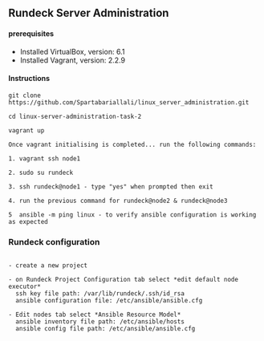 ## Rundeck Server Administration 

#### prerequisites

- Installed VirtualBox, version: 6.1
- Installed Vagrant, version: 2.2.9 

#### Instructions 

```
git clone https://github.com/Spartabariallali/linux_server_administration.git

cd linux-server-administration-task-2 

vagrant up 

Once vagrant initialising is completed... run the following commands:

1. vagrant ssh node1

2. sudo su rundeck 

3. ssh rundeck@node1 - type "yes" when prompted then exit 

4. run the previous command for rundeck@node2 & rundeck@node3 

5  ansible -m ping linux - to verify ansible configuration is working as expected 

```

### Rundeck configuration 

```

- create a new project 

- on Rundeck Project Configuration tab select *edit default node executor* 
  ssh key file path: /var/lib/rundeck/.ssh/id_rsa
  ansible configuration file: /etc/ansible/ansible.cfg 

- Edit nodes tab select *Ansible Resource Model*
  ansible inventory file path: /etc/ansible/hosts 
  ansible config file path: /etc/ansible/ansible.cfg 

```

